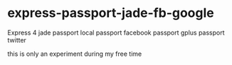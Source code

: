 express-passport-jade-fb-google
===============================
Express 4
jade
passport local
passport facebook
passport gplus
passport twitter


this is only an experiment during my free time
